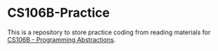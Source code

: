 # CS106B-Practice

This is a repository to store practice coding from reading materials for <a href="https://see.stanford.edu/course/cs106b">CS106B - Programming Abstractions</a>.